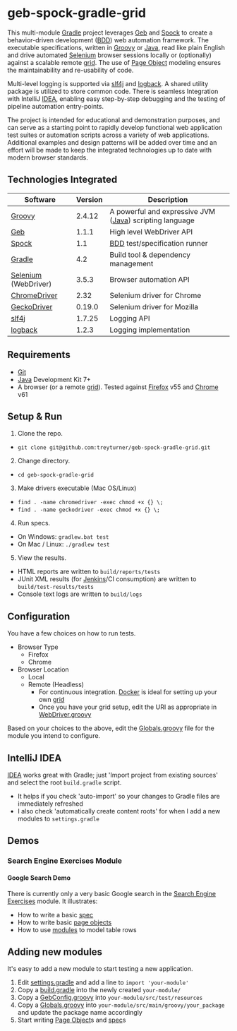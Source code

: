 # geb-spock-gradle-grid

This multi-module [Gradle] project leverages [Geb] and [Spock] to create a behavior-driven development ([BDD]) web automation framework. The executable specifications, written in [Groovy] or [Java], read like plain English and drive automated [Selenium] browser sessions locally or (optionally) against a scalable remote [grid]. The use of [Page Object] modeling ensures the maintainability and re-usability of code.

Multi-level logging is supported via [slf4j] and [logback]. A shared utility package is utilized to store common code. There is seamless Integration with IntelliJ [IDEA], enabling easy step-by-step debugging and the testing of pipeline automation entry-points.

The project is intended for educational and demonstration purposes, and can serve as a starting point to rapidly develop functional web application test suites or automation scripts across a variety of web applications. Additional examples and design patterns will be added over time and an effort will be made to keep the integrated technologies up to date with modern browser standards.

[Page Object]: https://github.com/SeleniumHQ/selenium/wiki/PageObjects

## Technologies Integrated

Software                |Version|Description
---                     |---    |---
[Groovy]                |2.4.12 |A powerful and expressive JVM ([Java]) scripting language
[Geb] 	                |1.1.1  |High level WebDriver API
[Spock]	                |1.1    |[BDD] test/specification runner
[Gradle]                |4.2    |Build tool & dependency management
[Selenium] (WebDriver)  |3.5.3  |Browser automation API
[ChromeDriver]          |2.32   |Selenium driver for Chrome
[GeckoDriver]           |0.19.0 |Selenium driver for Mozilla
[slf4j]                 |1.7.25 |Logging API
[logback]               |1.2.3  |Logging implementation

[Groovy]: http://groovy-lang.org/
[Geb]: http://gebish.org
[Spock]: http://spockframework.org
[BDD]: https://en.wikipedia.org/wiki/Behavior-driven_development
[Gradle]: https://gradle.org
[Selenium]: http://docs.seleniumhq.org
[Grid]: https://github.com/SeleniumHQ/docker-selenium
[ChromeDriver]: https://sites.google.com/a/chromium.org/chromedriver
[GeckoDriver]: https://github.com/mozilla/geckodriver
[slf4j]: http://www.slf4j.org
[logback]: http://logback.qos.ch
[IDEA]: https://www.jetbrains.com/idea

## Requirements
- [Git]
- [Java] Development Kit 7+
- A browser (or a remote [grid]). Tested against [Firefox] v55 and [Chrome] v61

[Git]: https://git-scm.com/
[Java]: http://www.oracle.com/technetwork/java/javase/downloads/jdk8-downloads-2133151.html
[Firefox]: https://www.mozilla.org/en-US/firefox/new
[Chrome]: https://www.google.com/chrome/browser/desktop

## Setup & Run
1. Clone the repo.
  - `git clone git@github.com:treyturner/geb-spock-gradle-grid.git`
2. Change directory.
  - `cd geb-spock-gradle-grid`
3. Make drivers executable (Mac OS/Linux)
  - `find . -name chromedriver -exec chmod +x {} \;`
  - `find . -name geckodriver -exec chmod +x {} \;`
4. Run specs.
  - On Windows: `gradlew.bat test`
  - On Mac / Linux: `./gradlew test`
5. View the results.
  - HTML reports are written to `build/reports/tests`
  - JUnit XML results (for [Jenkins]/CI consumption) are written to `build/test-results/tests`
  - Console text logs are written to `build/logs`

[Jenkins]: https://jenkins.io

## Configuration
You have a few choices on how to run tests.
- Browser Type
  - Firefox
  - Chrome
- Browser Location
  - Local
  - Remote (Headless)
    - For continuous integration. [Docker] is ideal for setting up your own [grid]
    - Once you have your grid setup, edit the URI as appropriate in [WebDriver.groovy]

[Docker]: https://www.docker.com/products/docker-toolbox
[WebDriver.groovy]: util/src/main/groovy/util/WebDriver.groovy#L33

Based on your choices to the above, edit the [Globals.groovy] file for the module you intend to configure.

[Globals.groovy]: search-engine-exercises/src/main/groovy/search_engine_exercises/Globals.groovy#L8

## IntelliJ IDEA
[IDEA] works great with Gradle; just 'Import project from existing sources' and select the root `build.gradle` script.
- It helps if you check 'auto-import' so your changes to Gradle files are immediately refreshed
- I also check 'automatically create content roots' for when I add a new modules to `settings.gradle`

## Demos

### Search Engine Exercises Module

#### Google Search Demo
There is currently only a very basic Google search in the [Search Engine Exercises] module. It illustrates:

[Search Engine Exercises]: search-engine-exercises

- How to write a basic [spec]
- How to write basic [page objects]
- How to use [modules] to model table rows

[spec]: search-engine-exercises/src/test/groovy/search_engine_exercises/spec/google/GoogleSearchSpec.groovy
[page objects]: search-engine-exercises/src/test/groovy/search_engine_exercises/page/google
[modules]: search-engine-exercises/src/test/groovy/search_engine_exercises/module/google/GoogleSearchResult.groovy


## Adding new modules
It's easy to add a new module to start testing a new application.

1. Edit [settings.gradle] and add a line to `import 'your-module'`
2. Copy a [build.gradle]  into the newly created `your-module/`
3. Copy a [GebConfig.groovy] into `your-module/src/test/resources`
4. Copy a [Globals.groovy] into `your-module/src/main/groovy/your_package` and update the package name accordingly
5. Start writing [Page Object]s and [spec]s

[settings.gradle]: settings.gradle
[build.gradle]: search-engine-exercises/build.gradle
[GebConfig.groovy]: search-engine-exercises/src/test/resources/GebConfig.groovy
[Globals.groovy]: search-engine-exercises/src/main/groovy/search_engine_exercises/Globals.groovy
[WebApplicationSpecification.groovy]: util/src/main/groovy/util/WebApplicationSpecification.groovy
